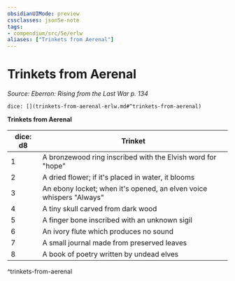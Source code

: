 ```yaml
---
obsidianUIMode: preview
cssclasses: json5e-note
tags:
- compendium/src/5e/erlw
aliases: ["Trinkets from Aerenal"]
---
```

# Trinkets from Aerenal
*Source: Eberron: Rising from the Last War p. 134* 

`dice: [](trinkets-from-aerenal-erlw.md#^trinkets-from-aerenal)`

**Trinkets from Aerenal**

| dice: d8 | Trinket |
|----------|---------|
| 1 | A bronzewood ring inscribed with the Elvish word for "hope" |
| 2 | A dried flower; if it's placed in water, it blooms |
| 3 | An ebony locket; when it's opened, an elven voice whispers "Always" |
| 4 | A tiny skull carved from dark wood |
| 5 | A finger bone inscribed with an unknown sigil |
| 6 | An ivory flute which produces no sound |
| 7 | A small journal made from preserved leaves |
| 8 | A book of poetry written by undead elves |
^trinkets-from-aerenal